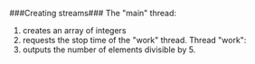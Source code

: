 ###Creating streams###
The "main" thread:
1) creates an array of integers
2) requests the stop time of the "work" thread. 
Thread "work":
1) outputs the number of elements divisible by 5.
